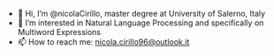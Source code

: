 - 👋 Hi, I’m @nicolaCirillo, master degree at University of Salerno, Italy
- 👀 I’m interested in Natural Language Processing and specifically on Multiword Expressions
- 📫 How to reach me: nicola.cirillo96@outlook.it

<!---
nicolaCirillo/nicolaCirillo is a ✨ special ✨ repository because its `README.md` (this file) appears on your GitHub profile.
You can click the Preview link to take a look at your changes.
--->
